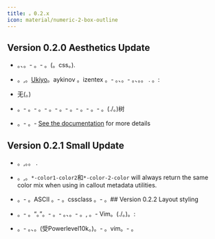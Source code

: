 ```yaml
---
title: 。0.2.x
icon: material/numeric-2-box-outline
---
```


## Version 0.2.0 Aesthetics Update

- 。、。- 。- 。(。css。).

- 。,。[Ukiyo](https://github.com/technerium/obsidian-ukiyo)。aykinov 。izentex 。- 。、。- 。、。。
.
。:

- 无(。)

- 。- 。- 。- 。-  。- 。- 。- 。- 。(./。)树

- 。- 。- [See the documentation](https://github.com/bladeacer/flexcyon/tree/master/docs/docs.md)
for more details

## Version 0.2.1 Small Update

- 。,。。
.

- 。,。`*-color1-color2`和`*-color-2-color`
will always return the same color mix when using in callout metadata utilities.

- 。- 。ASCII 。- 。cssclass 。- 。## Version 0.2.2 Layout styling

- 。- 。“。”。- 。- 。、。- 。, 。- Vim。(./。)。:
- 。- 。、。(受Powerlevel10k。)。- 。vim。- 。